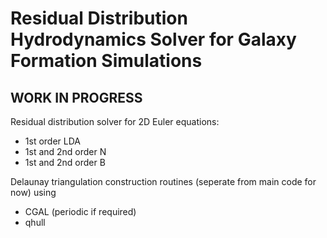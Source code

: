# Residual Distribution Hydrodynamics Solver for Galaxy Formation Simulations
## WORK IN PROGRESS
Residual distribution solver for 2D Euler equations:
- 1st order LDA 
- 1st and 2nd order N
- 1st and 2nd order B

Delaunay triangulation construction routines (seperate from main code for now) using
- CGAL (periodic if required)
- qhull

